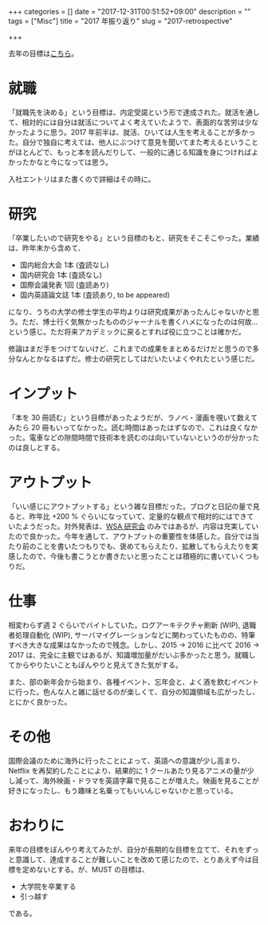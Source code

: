 +++
categories = []
date = "2017-12-31T00:51:52+09:00"
description = ""
tags = ["Misc"]
title = "2017 年振り返り"
slug = "2017-retrospective"

+++

去年の目標は[こちら](https://itkq.jp/blog/2017/01/03/2017-goal/)。

<!--more-->

# 就職
「就職先を決める」という目標は、内定受諾という形で達成された。就活を通して、相対的には自分は就活についてよく考えていたようで、表面的な苦労は少なかったように思う。2017 年前半は、就活、ひいては人生を考えることが多かった。自分で独自に考えては、他人にぶつけて意見を聞いてまた考えるということがほとんどで、もっと本を読んだりして、一般的に通じる知識を身につければよかったかなと今になっては思う。

入社エントリはまた書くので詳細はその時に。

# 研究
「卒業したいので研究をやる」という目標のもと、研究をそこそこやった。業績は、昨年末から含めて、

* 国内総合大会 1本 (査読なし)
* 国内研究会 1本 (査読なし)
* 国際会議発表 1回 (査読あり)
* 国内英語論文誌 1本 (査読あり, to be appeared)

になり、うちの大学の修士学生の平均よりは研究成果があったんじゃないかと思う。ただ、博士行く気無かったもののジャーナルを書くハメになったのは何故…という感じ。ただ将来アカデミックに戻るとすれば役に立つことは確かだ。

修論はまだ手をつけてないけど、これまでの成果をまとめるだけだと思うので多分なんとかなるはずだ。修士の研究としてはだいたいよくやれたという感じだ。

# インプット
「本を 30 冊読む」という目標があったようだが、ラノベ・漫画を覗いて数えてみたら 20 冊もいってなかった。読む時間はあったはずなので、これは良くなかった。電車などの隙間時間で技術本を読むのは向いていないというのが分かったのは良しとする。

# アウトプット
「いい感じにアウトプットする」という雑な目標だった。ブログと日記の量で見ると、昨年比 +200 % ぐらいになっていて、定量的な観点で相対的にはできていたようだった。対外発表は、[WSA 研究会](http://websystemarchitecture.hatenablog.jp/entry/2017/12/17/133301) のみではあるが、内容は充実していたので良かった。今年を通して、アウトプットの重要性を体感した。自分では当たり前のことを書いたつもりでも、褒めてもらえたり、拡散してもらえたりを実感したので、今後も書こうとか書きたいと思ったことは積極的に書いていくつもりだ。

# 仕事
相変わらず週 2 ぐらいでバイトしていた。ログアーキテクチャ刷新 (WIP), 退職者処理自動化 (WIP), サーバマイグレーションなどに関わっていたものの、特筆すべき大きな成果はなかったので残念。しかし、2015 → 2016 に比べて 2016 → 2017 は、完全に主観ではあるが、知識増加量がだいぶ多かったと思う。就職してからやりたいこともぼんやりと見えてきた気がする。

また、部の新年会から始まり、各種イベント、忘年会と、よく酒を飲むイベントに行った。色んな人と雑に話せるのが楽しくて、自分の知識領域も広がったし、とにかく良かった。

# その他
国際会議のために海外に行ったことによって、英語への意識が少し高まり、Netflix を再契約したことにより、結果的に 1 クールあたり見るアニメの量が少し減って、海外映画・ドラマを英語字幕で見ることが増えた。映画を見ることが好きになったし、もう趣味と名乗ってもいいんじゃないかと思っている。

# おわりに
来年の目標をぼんやり考えてみたが、自分が長期的な目標を立てて、それをずっと意識して、達成することが難しいことを改めて感じたので、とりあえず今は目標を定めないとする。が、MUST の目標は、

- 大学院を卒業する
- 引っ越す

である。
